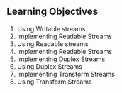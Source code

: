 ## Learning Objectives

1. Using Writable streams
2. Implementing Readable Streams
3. Using Readable streams
4. Implementing Readable Streams
5. Implementing Duplex Streams
6. Using Duplex Streams
7. Implementing Transform Streams
8. Using Transform Streams
